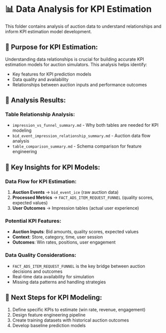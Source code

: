 # 📊 Data Analysis for KPI Estimation

This folder contains analysis of auction data to understand relationships and inform KPI estimation model development.

## 🎯 **Purpose for KPI Estimation:**
Understanding data relationships is crucial for building accurate KPI estimation models for auction simulators. This analysis helps identify:
- Key features for KPI prediction models
- Data quality and availability
- Relationships between auction inputs and performance outcomes

## 📁 **Analysis Results:**

### **Table Relationship Analysis:**
- `impression_vs_funnel_summary.md` - Why both tables are needed for KPI modeling
- `bid_event_impression_relationship_summary.md` - Auction data flow analysis
- `table_comparison_summary.md` - Schema comparison for feature engineering

## 🎯 **Key Insights for KPI Models:**

### **Data Flow for KPI Estimation:**
1. **Auction Events** → `bid_event_ice` (raw auction data)
2. **Processed Metrics** → `FACT_ADS_ITEM_REQUEST_FUNNEL` (quality scores, expected values)
3. **User Outcomes** → Impression tables (actual user experience)

### **Potential KPI Features:**
- **Auction Inputs**: Bid amounts, quality scores, expected values
- **Context**: Store, category, time, user session
- **Outcomes**: Win rates, positions, user engagement

### **Data Quality Considerations:**
- `FACT_ADS_ITEM_REQUEST_FUNNEL` is the key bridge between auction decisions and outcomes
- Real-time data availability for simulation
- Missing data patterns and handling strategies

## 🔄 **Next Steps for KPI Modeling:**
1. Define specific KPIs to estimate (win rate, revenue, engagement)
2. Design feature engineering pipeline
3. Create training datasets with historical auction outcomes
4. Develop baseline prediction models